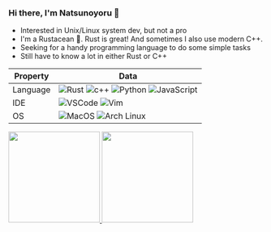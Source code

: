 ### Hi there, I'm Natsunoyoru 👋

- Interested in Unix/Linux system dev, but not a pro
- I'm a Rustacean 🦀. Rust is great! And sometimes I also use modern C++.
- Seeking for a handy programming language to do some simple tasks
- Still have to know a lot in either Rust or C++




Property | Data
--- | --- 
Language | ![Rust](https://img.shields.io/badge/-Rust-000000?style=flat&logo=Rust) ![c++](https://img.shields.io/badge/-C++-00599C?style=flat&logo=C%2B%2B) ![Python](https://img.shields.io/badge/-Python-3776AB?style=flat&logo=Python&logoColor=white) ![JavaScript](https://img.shields.io/badge/-JavaScript-F7DF1E?style=flat&logo=JavaScript&logoColor=black) 
IDE |![VSCode](https://img.shields.io/badge/-Visual%20Studio%20Code-007ACC?style=flat&logo=Visual%20Studio%20Code) ![Vim](https://img.shields.io/badge/-Vim-019733?style=flat&logo=Vim)
OS |![MacOS](https://img.shields.io/badge/-MacOS-000000?style=flat&logo=Apple) ![Arch Linux](https://img.shields.io/badge/-Arch%20Linux-1793D1?style=flat&logo=Arch%20Linux&logoColor=white)


<a href="https://github.com/natsunoyoru97">
  <img height="180em" src="https://github-readme-stats.vercel.app/api?username=natsunoyoru97&show_icons=true&theme=tokyonight" />
  <img height="180em" src="https://github-readme-stats.vercel.app/api/top-langs/?username=natsunoyoru97&&layout=compact&exclude_repo=30daysOS_vitality,github-readme-stats,my-resume,hexo-theme-yilia-dracula,natsunoyoru97.github.io&theme=tokyonight" />
</a>
